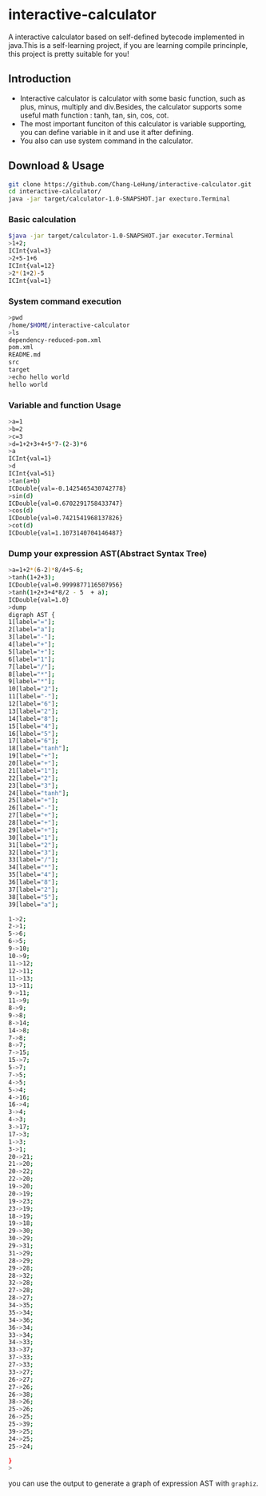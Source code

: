# interactive-calculator

A interactive calculator based on self-defined bytecode implemented in java.This is a self-learning project, if you are learning compile princinple, this project is pretty suitable for you!

## Introduction

- Interactive calculator is calculator with some basic function, such as plus, minus, multiply and div.Besides, the calculator supports some useful math function : tanh, tan, sin, cos, cot.
- The most important funciton of this calculator is variable supporting, you can define variable in it and use it after defining.
- You also can use system command in the calculator.

## Download & Usage

```bash
git clone https://github.com/Chang-LeHung/interactive-calculator.git
cd interactive-calculator/
java -jar target/calculator-1.0-SNAPSHOT.jar execturo.Terminal
```

### Basic calculation

```bash
$java -jar target/calculator-1.0-SNAPSHOT.jar executor.Terminal
>1+2;
ICInt{val=3}
>2+5-1+6
ICInt{val=12}
>2*(1+2)-5
ICInt{val=1}
```

### System command execution

```bash
>pwd
/home/$HOME/interactive-calculator
>ls
dependency-reduced-pom.xml
pom.xml
README.md
src
target
>echo hello world
hello world
```

### Variable and function Usage

```bash
>a=1
>b=2
>c=3
>d=1+2+3+4+5*7-(2-3)*6
>a
ICInt{val=1}
>d
ICInt{val=51}
>tan(a+b)
ICDouble{val=-0.1425465430742778}
>sin(d)
ICDouble{val=0.6702291758433747}
>cos(d)
ICDouble{val=0.7421541968137826}
>cot(d)
ICDouble{val=1.1073140704146487}
```

### Dump your expression AST(Abstract Syntax Tree)

```bash
>a=1+2*(6-2)*8/4+5-6;
>tanh(1+2+3);
ICDouble{val=0.9999877116507956}
>tanh(1+2+3+4*8/2 - 5  + a);
ICDouble{val=1.0}
>dump
digraph AST {
1[label="="];
2[label="a"];
3[label="-"];
4[label="+"];
5[label="+"];
6[label="1"];
7[label="/"];
8[label="*"];
9[label="*"];
10[label="2"];
11[label="-"];
12[label="6"];
13[label="2"];
14[label="8"];
15[label="4"];
16[label="5"];
17[label="6"];
18[label="tanh"];
19[label="+"];
20[label="+"];
21[label="1"];
22[label="2"];
23[label="3"];
24[label="tanh"];
25[label="+"];
26[label="-"];
27[label="+"];
28[label="+"];
29[label="+"];
30[label="1"];
31[label="2"];
32[label="3"];
33[label="/"];
34[label="*"];
35[label="4"];
36[label="8"];
37[label="2"];
38[label="5"];
39[label="a"];

1->2;
2->1;
5->6;
6->5;
9->10;
10->9;
11->12;
12->11;
11->13;
13->11;
9->11;
11->9;
8->9;
9->8;
8->14;
14->8;
7->8;
8->7;
7->15;
15->7;
5->7;
7->5;
4->5;
5->4;
4->16;
16->4;
3->4;
4->3;
3->17;
17->3;
1->3;
3->1;
20->21;
21->20;
20->22;
22->20;
19->20;
20->19;
19->23;
23->19;
18->19;
19->18;
29->30;
30->29;
29->31;
31->29;
28->29;
29->28;
28->32;
32->28;
27->28;
28->27;
34->35;
35->34;
34->36;
36->34;
33->34;
34->33;
33->37;
37->33;
27->33;
33->27;
26->27;
27->26;
26->38;
38->26;
25->26;
26->25;
25->39;
39->25;
24->25;
25->24;

}
>
```

you can use the output to generate a graph of expression AST with `graphiz`.



